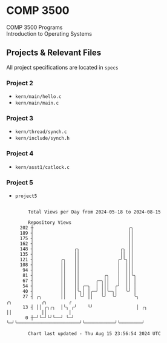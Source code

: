 # COMP 3500
COMP 3500 Programs  
Introduction to Operating Systems  
## Projects & Relevant Files
All project specifications are located in `specs`
### Project 2
- `kern/main/hello.c`
- `kern/main/main.c`
### Project 3
- `kern/thread/synch.c`
- `kern/include/synch.h`
### Project 4
- `kern/asst1/catlock.c`
### Project 5
- `project5`

```

        Total Views per Day from 2024-05-18 to 2024-08-15

        Repository Views
     202 ┼                                   ╭╮
     189 ┤                                   ││
     175 ┤                                   ││
     162 ┤                                   ││
     148 ┤               ╭╮               ╭╮ ││
     135 ┤               ││               ││ ││
     121 ┤          ╭╮   ││              ╭╯╰╮││
     108 ┤          ││   ││              │  │││
      94 ┤          ││   ││              │  │││
      81 ┤          ││   ││         ╭╮   │  ││╰╮
      67 ┤          ││   ││      ╭─╮││   │  ││ │
      54 ┤          ││   ││ ╭─╮  │ │││  ╭╯  ││ │
      40 ┤          ││   │╰╮│ │╭─╯ ││╰─╮│   ╰╯ │
      27 ┤ ╭╮       ││   │ ╰╯ ││   ╰╯  ╰╯      ╰╮                          ╭╮           ╭╮        ╭
      13 ┤ ││ ╭╮╭╮  │╰╮ ╭╯    ╰╯                │ ╭╮                       ││           ││        │
       0 ┼─╯╰─╯╰╯╰──╯ ╰─╯                       ╰─╯╰───────────────────────╯╰───────────╯╰────────╯

        Chart last updated - Thu Aug 15 23:56:54 2024 UTC
        
```
